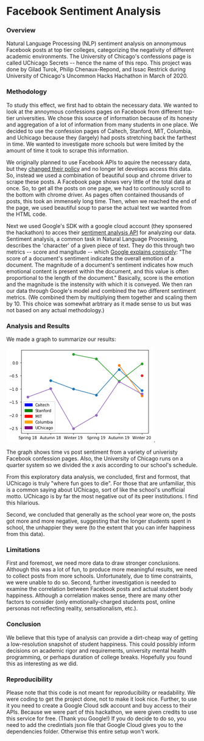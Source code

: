 # Facebook Sentiment Analysis

### Overview
Natural Language Processing (NLP) sentiment analysis on annonymous Facebook posts at top tier colleges, categorizing the negativity of different academic environments. The University of Chicago's confessions page is called UChicago Secrets -- hence the name of this repo. This project was done by Gilad Turok, Philip Chenaux-Repond, and Issac Restrick during University of Chicago's Uncommon Hacks Hachathon in March of 2020. 

### Methodology
To study this effect, we first had to obtain the necessary data. We wanted to look at the annoymous confessions pages on Facebook from different top-tier universities. We chose this source of information because of its honesty and aggregation of a lot of information from many students in one place. We decided to use the confession pages of Caltech, Stanford, MIT, Columbia, and Uchicago because they (largely) had posts stretching back the farthest in time. We wanted to investigate more schools but were limited by the amount of time it took to scrape this information.

We originally planned to use Facebook APIs to aquire the necessary data, but they [changed their policy](https://developers.facebook.com/blog/post/2019/04/25/api-updates/) and no longer let develops access this data. So, instead we used a combination of beautiful soup and chrome driver to scrape these posts. A Facebook page shows very little of the total data at once. So, to get all the posts on one page, we had to continously scroll to the bottom with chrome driver. As pages often contained thousands of posts, this took an immensely long time. Then, when we reached the end of the page, we used beautiful soup to parse the actual text we wanted from the HTML code. 

Next we used Google's SDK with a google cloud account (they sponsered the hackathon) to acces their [sentiment analysis API](https://cloud.google.com/natural-language/docs/sentiment-tutorial) for analyzing our data. Sentiment analysis, a common task in Natural Language Processing, describes the 'character' of a given piece of text. They do this through two metrics -- score and mangitude -- which [Google explains consicely](https://cloud.google.com/natural-language/docs/basics#sentiment-analysis-values): "The score of a document's sentiment indicates the overall emotion of a document. The magnitude of a document's sentiment indicates how much emotional content is present within the document, and this value is often proportional to the length of the document." Basically, score is the emotion and the magnitude is the instensity with which it is conveyed. We then ran our data through Google's model and combined the two different sentiment metrics. (We combined them by multiplying them together and scaling them by 10. This choice was somewhat arbtrary as it made sense to us but was not based on any actual methodology.)

### Analysis and Results
We made a graph to summarize our results: 

![Final Results](https://github.com/gil2rok/Secrets_NLP/blob/master/secrets_hackathon_final_graph.jpg).

The graph shows time vs post sentiment from a variety of univeristy Facebook confession pages. Also, the University of Chicago runs on a quarter system so we divided the x axis according to our school's schedule.

From this exploratory data analysis, we concluded, first and formost, that UChicago is truly "where fun goes to die". For those that are unfamiliar, this is a common saying about UChicago, sort of like the school's unofficial motto. UChicago is by far the most negative out of its peer institutions. I find this hilarious.

Second, we concluded that generally as the school year wore on, the posts got more and more negative, suggesting that the longer students spent in school, the unhappier they were (to the extent that you can infer happiness from this data). 

### Limitations
First and foremost, we need more data to draw stronger conclusions. Although this was a lot of fun, to produce more meaningful results, we need to collect posts from more schools. Unfortunately, due to time constraints, we were unable to do so. Second, further investigation is needed to examine the correlation between Facebook posts and actual student body happiness. Although a correlation makes sense, there are many other factors to consider (only emotionally-charged students post, online personas not reflecting reality, sensationalism, etc.).

### Conclusion
We believe that this type of analysis can provide a dirt-cheap way of getting a low-resolution snapshot of student happiness. This could possibly inform decisions on academic rigor and requirements, university mental health programming, or perhaps duration of college breaks. Hopefully you found this as interesting as we did.

### Reproducibility 
Please note that this code is not meant for reproducibility or readability. We were coding to get the project done, not to make it look nice. Further, to use it you need to create a Google Cloud sdk account and buy access to their APIs. Because we were part of this hackathon, we were given credits to use this service for free. (Thank you Google!) If you do decide to do so, you need to add the credintials json file that Google Cloud gives you to the dependencies folder. Otherwise this entire setup won't work. 

